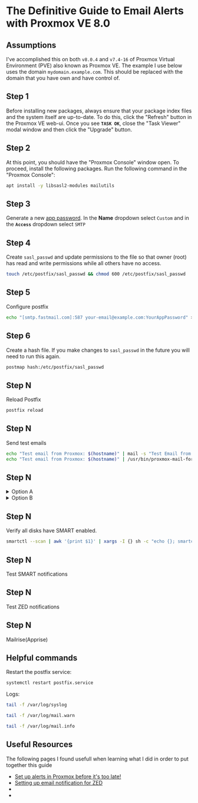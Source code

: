 # The Definitive Guide to Email Alerts with Proxmox VE 8.0

## Assumptions
I've accomplished this on both `v8.0.4` and `v7.4-16` of Proxmox Virtual Environment (PVE) also known as Proxmox VE. 
The example I use below uses the domain `mydomain.example.com`. This should be replaced with the domain that you have 
own and have control of.

## Step 1
Before installing new packages, always ensure that your package index files and 
the system itself are up-to-date. To do this, click the "Refresh" button in the 
Proxmox VE web-ui. Once you see **`TASK OK`**, close the "Task Viewer" modal 
window and then click the "Upgrade" button.

## Step 2
At this point, you should have the "Proxmox Console" window open.
To proceed, install the following packages. Run the following command in the 
"Proxmox Console":
```bash
apt install -y libsasl2-modules mailutils
```
## Step 3
Generate a new [app password](https://www.fastmail.help/hc/en-us/articles/360058752854-App-passwords). 
In the **Name** dropdown select `Custom` and in the **`Access`** dropdown select `SMTP`

## Step 4
Create `sasl_passwd` and update permissions to the file so that owner (root) has read and write permissions while all others have no access.
```bash
touch /etc/postfix/sasl_passwd && chmod 600 /etc/postfix/sasl_passwd
```

## Step 5
Configure postfix
```bash
echo "[smtp.fastmail.com]:587 your-email@example.com:YourAppPassword" > /etc/postfix/sasl_passwd
```

## Step 6
Create a hash file. If you make changes to `sasl_passwd` in the future you will need to run this again.
```bash
postmap hash:/etc/postfix/sasl_passwd
```

## Step N
Reload Postfix
```bash
postfix reload
```

## Step N
Send test emails
```bash
echo "Test email from Proxmox: $(hostname)" | mail -s "Test Email from Proxmox" root
echo "Test email from Proxmox: $(hostname)" | /usr/bin/proxmox-mail-forward
```

## Step N
<details>
<summary>Option A</summary>
Change the finger information for the `root` user. 

### Option A Step 1
Run the command below being shore to
change `DATC.IT Guide` to a name sutiable to your needs.
  
```bash
chfn --full-name "DATC.IT Guide" root
```

</details>

<details>
<summary>Option B</summary>
Use Postfix PCRE to change the root user display name on emails sent from postfix.
  
### Option B Step N
```bash
apt install -y postfix-pcre
```

### Option B Step N
/etc/postfix/smtp_header_check
```conf
/^From: .*<(.*)>.*$/ REPLACE From: "DATC.IT Guide" <$1>
```

### Option B Step N
Create a hash file. If you make changes to `smtp_header_checks` in the future you will need to run this again.
```bash
postmap hash:/etc/postfix/smtp_header_checks
```

### Option B Step N
Add the following line to the end of the `/etc/postfix/main.cf` file
```conf
smtp_header_checks = pcre:/etc/postfix/smtp_header_checks
```
</details>

## Step N
Verify all disks have SMART enabled.
```bash
smartctl --scan | awk '{print $1}' | xargs -I {} sh -c "echo {}; smartctl -i {} | grep 'SMART support is:'"
```

## Step N
Test SMART notifications 

## Step N
Test ZED notifications

## Step N
Mailrise(Apprise)

## Helpful commands
Restart the postfix service:
```bash
systemctl restart postfix.service
```
Logs:
```bash
tail -f /var/log/syslog
```
```bash
tail -f /var/log/mail.warn
```
```bash
tail -f /var/log/mail.info
```

## Useful Resources
The following pages I found usefull when learning what I did in order to put together this guide
- [Set up alerts in Proxmox before it's too late!](https://web.archive.org/web/20230901194249/https://technotim.live/posts/proxmox-alerts/)
- [Setting up email notification for ZED](https://web.archive.org/web/20230815011914/https://old.reddit.com/r/Proxmox/comments/15puwzc/setting_up_email_notification_for_zed/)
- [](https://forum.proxmox.com/threads/get-postfix-to-send-notifications-email-externally.59940/)
- [](https://i12bretro.github.io/tutorials/0717.html)
